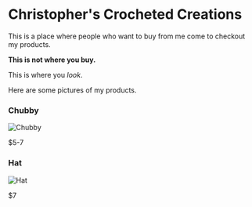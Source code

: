 # Christopher's Crocheted Creations

This is a place where people who want to buy from me come to checkout my products.

**This is not where you buy.**

This is where you *look*.

Here are some pictures of my products.

### Chubby

![Chubby](/assets/IMG_20220721_120020000.jpg)

$5-7

### Hat

![Hat](/assets/IMG_20220721_132829821.jpg)

$7
